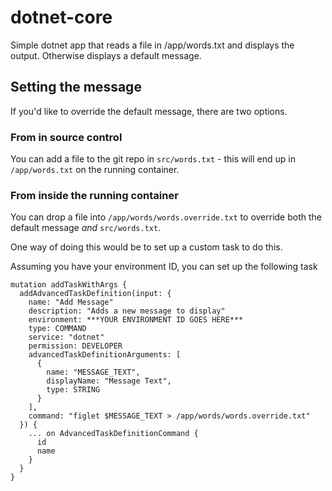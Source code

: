 # dotnet-core


Simple dotnet app that reads a file in /app/words.txt and displays the output. Otherwise displays a default message.


## Setting the message

If you'd like to override the default message, there are two options.

### From in source control
You can add a file to the git repo in `src/words.txt` - this will end up in `/app/words.txt` on the running container.

### From inside the running container

You can drop a file into `/app/words/words.override.txt` to override both the default message _and_ `src/words.txt`.

One way of doing this would be to set up a custom task to do this.

Assuming you have your environment ID, you can set up the following task

```
mutation addTaskWithArgs {
  addAdvancedTaskDefinition(input: {
    name: "Add Message"
    description: "Adds a new message to display"
    environment: ***YOUR ENVIRONMENT ID GOES HERE***
    type: COMMAND
    service: "dotnet"
    permission: DEVELOPER
    advancedTaskDefinitionArguments: [
      {
        name: "MESSAGE_TEXT",
        displayName: "Message Text",
        type: STRING
      }
    ],
    command: "figlet $MESSAGE_TEXT > /app/words/words.override.txt"
  }) {
    ... on AdvancedTaskDefinitionCommand {
      id
      name
    }
  }
}
```
